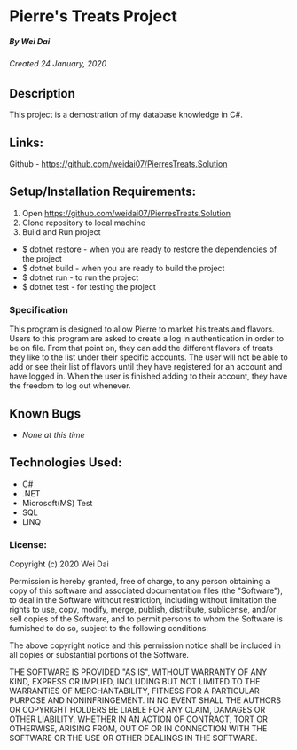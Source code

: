 # Pierre's Treats Project
##### By Wei Dai
###### Created 24 January, 2020

## Description

This project is a demostration of my database knowledge in C#. 

## Links:

Github - https://github.com/weidai07/PierresTreats.Solution 

## Setup/Installation Requirements:

1. Open https://github.com/weidai07/PierresTreats.Solution 
2. Clone repository to local machine 
3. Build and Run project

  - $ dotnet restore - when you are ready to restore the dependencies of the project
  - $ dotnet build - when you are ready to build the project
  - $ dotnet run - to run the project 
  - $ dotnet test - for testing the project

### Specification

This program is designed to allow Pierre to market his treats and flavors. Users to this program are asked to create a log in authentication in order to be on file. From that point on, they can add the different flavors of treats they like to the list under their specific accounts. The user will not be able to add or see their list of flavors until they have registered for an account and have logged in. When the user is finished adding to their account, they have the freedom to log out whenever.  

## Known Bugs

* _None at this time_

## Technologies Used:

* C#
* .NET
* Microsoft(MS) Test
* SQL
* LINQ 

### License:

Copyright (c) 2020 Wei Dai

Permission is hereby granted, free of charge, to any person obtaining a copy of this software and associated documentation files (the "Software"), to deal in the Software without restriction, including without limitation the rights to use, copy, modify, merge, publish, distribute, sublicense, and/or sell copies of the Software, and to permit persons to whom the Software is furnished to do so, subject to the following conditions:

The above copyright notice and this permission notice shall be included in all copies or substantial portions of the Software.

THE SOFTWARE IS PROVIDED "AS IS", WITHOUT WARRANTY OF ANY KIND, EXPRESS OR IMPLIED, INCLUDING BUT NOT LIMITED TO THE WARRANTIES OF MERCHANTABILITY, FITNESS FOR A PARTICULAR PURPOSE AND NONINFRINGEMENT. IN NO EVENT SHALL THE AUTHORS OR COPYRIGHT HOLDERS BE LIABLE FOR ANY CLAIM, DAMAGES OR OTHER LIABILITY, WHETHER IN AN ACTION OF CONTRACT, TORT OR OTHERWISE, ARISING FROM, OUT OF OR IN CONNECTION WITH THE SOFTWARE OR THE USE OR OTHER DEALINGS IN THE SOFTWARE.